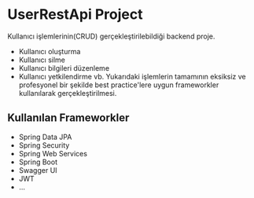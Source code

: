 # UserRestApi Project

Kullanıcı işlemlerinin(CRUD) gerçekleştirilebildiği backend proje.

 - Kullanıcı oluşturma
 - Kullanıcı silme
 - Kullanıcı bilgileri düzenleme
 - Kullanıcı yetkilendirme vb.
 Yukarıdaki işlemlerin tamamının eksiksiz ve profesyonel bir şekilde best practice'lere uygun frameworkler kullanılarak gerçekleştirilmesi.

## **Kullanılan Frameworkler**

 - Spring Data JPA
 - Spring Security
 - Spring Web Services
 - Spring Boot
 - Swagger UI
 - JWT
 - ...
